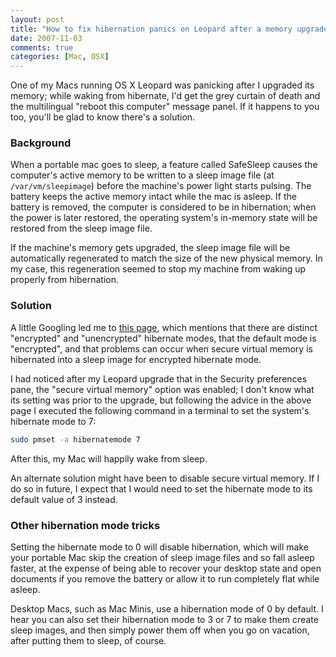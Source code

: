 ```yaml
---
layout: post
title: "How to fix hibernation panics on Leopard after a memory upgrade"
date: 2007-11-03
comments: true
categories: [Mac, OSX]
---
```


One of my Macs running OS X Leopard was panicking after I upgraded its
memory; while waking from hibernate, I'd get the grey curtain of death
and the multilingual "reboot this computer" message panel.  If it
happens to you too, you'll be glad to know there's a solution.

<!-- more -->

### Background

When a portable mac goes to sleep, a feature called SafeSleep causes
the computer's active memory to be written to a sleep image file (at
`/var/vm/sleepimage`) before the machine's power light starts pulsing.
The battery keeps the active memory intact while the mac is asleep.
If the battery is removed, the computer is considered to be in
hibernation; when the power is later restored, the operating system's
in-memory state will be restored from the sleep image file.

If the machine's memory gets upgraded, the sleep image file will be
automatically regenerated to match the size of the new physical
memory.  In my case, this regeneration seemed to stop my machine from
waking up properly from hibernation.

### Solution

A little Googling led me to
[this page](http://matt.ucc.asn.au/apple/machibernate.html), which
mentions that there are distinct "encrypted" and "unencrypted"
hibernate modes, that the default mode is "encrypted", and that
problems can occur when secure virtual memory is hibernated into a
sleep image for encrypted hibernate mode.

I had noticed after my Leopard upgrade that in the Security
preferences pane, the "secure virtual memory" option was enabled; I
don't know what its setting was prior to the upgrade, but following
the advice in the above page I executed the following command in a
terminal to set the system's hibernate mode to 7:

```bash
sudo pmset -a hibernatemode 7
```

After this, my Mac will happily wake from sleep.

An alternate solution might have been to disable secure virtual
memory.  If I do so in future, I expect that I would need to set the
hibernate mode to its default value of 3 instead.

### Other hibernation mode tricks

Setting the hibernate mode to 0 will disable hibernation, which will
make your portable Mac skip the creation of sleep image files and so
fall asleep faster, at the expense of being able to recover your
desktop state and open documents if you remove the battery or allow it
to run completely flat while asleep.

Desktop Macs, such as Mac Minis, use a hibernation mode of 0 by
default.  I hear you can also set their hibernation mode to 3 or 7 to
make them create sleep images, and then simply power them off when you
go on vacation, after putting them to sleep, of course.
